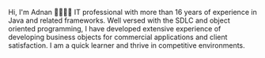 Hi, I'm Adnan 👋👨🏾‍💻
IT professional with more than 16 years of experience in Java and related frameworks. Well versed with the SDLC and object oriented programming, I have developed extensive experience of developing business objects for commercial applications and client satisfaction. I am a quick learner and thrive in competitive environments.

<!--
**adnansharifpk/adnansharifpk** is a ✨ _special_ ✨ repository because its `README.md` (this file) appears on your GitHub profile.

- 🔭 I’m currently working on Java, Spring Framework, GCP, AWS ...
- 🌱 I’m learning continously
- 💬 I’m currently working on Java and Spring FrameworkAsk me about Java, Spring Boot, Spring Reactive, Hibernate, Data Security, REST, SOAP, Microservices, Radis, Angular 8-16, Python, Oracle, MySQL, MongoDB and others.
- 📫 How to reach me: adnansharifpk@gmail.com!
-->
